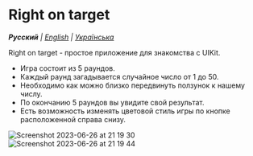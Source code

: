 # Right on target

_**Русский** | [English](README.md) | [Українська](README.ua.md)_

Right on target - простое приложение для знакомства с UIKit.
* Игра состоит из 5 раундов.
* Каждый раунд загадывается случайное число от 1 до 50.
* Необходимо как можно близко передвинуть ползунок к нашему числу.
* По окончанию 5 раундов вы увидите свой результат.
* Есть возможность изменять цветовой стиль игры по кнопке расположенной справа снизу.

![Screenshot 2023-06-26 at 21 19 30](https://github.com/realeti/Right-on-target/assets/30148823/70197971-14d7-4bf9-9c32-56205195d7e9)
![Screenshot 2023-06-26 at 21 19 44](https://github.com/realeti/Right-on-target/assets/30148823/1f3a9360-7bfa-4a65-8759-48f972318c6b)

